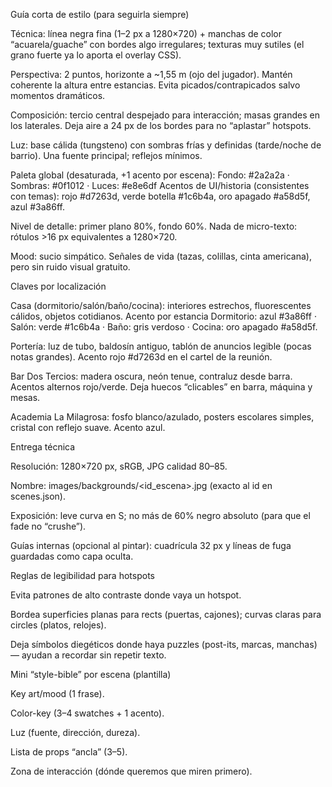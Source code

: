 Guía corta de estilo (para seguirla siempre)

Técnica: línea negra fina (1–2 px a 1280×720) + manchas de color “acuarela/guache” con bordes algo irregulares; texturas muy sutiles (el grano fuerte ya lo aporta el overlay CSS).

Perspectiva: 2 puntos, horizonte a ~1,55 m (ojo del jugador). Mantén coherente la altura entre estancias. Evita picados/contrapicados salvo momentos dramáticos.

Composición: tercio central despejado para interacción; masas grandes en los laterales. Deja aire a 24 px de los bordes para no “aplastar” hotspots.

Luz: base cálida (tungsteno) con sombras frías y definidas (tarde/noche de barrio). Una fuente principal; reflejos mínimos.

Paleta global (desaturada, +1 acento por escena):
Fondo: #2a2a2a · Sombras: #0f1012 · Luces: #e8e6df
Acentos de UI/historia (consistentes con temas): rojo #d7263d, verde botella #1c6b4a, oro apagado #a58d5f, azul #3a86ff.

Nivel de detalle: primer plano 80%, fondo 60%. Nada de micro-texto: rótulos >16 px equivalentes a 1280×720.

Mood: sucio simpático. Señales de vida (tazas, colillas, cinta americana), pero sin ruido visual gratuito.

Claves por localización

Casa (dormitorio/salón/baño/cocina): interiores estrechos, fluorescentes cálidos, objetos cotidianos. Acento por estancia
Dormitorio: azul #3a86ff · Salón: verde #1c6b4a · Baño: gris verdoso · Cocina: oro apagado #a58d5f.

Portería: luz de tubo, baldosín antiguo, tablón de anuncios legible (pocas notas grandes). Acento rojo #d7263d en el cartel de la reunión.

Bar Dos Tercios: madera oscura, neón tenue, contraluz desde barra. Acentos alternos rojo/verde. Deja huecos “clicables” en barra, máquina y mesas.

Academia La Milagrosa: fosfo blanco/azulado, posters escolares simples, cristal con reflejo suave. Acento azul.

Entrega técnica

Resolución: 1280×720 px, sRGB, JPG calidad 80–85.

Nombre: images/backgrounds/<id_escena>.jpg (exacto al id en scenes.json).

Exposición: leve curva en S; no más de 60% negro absoluto (para que el fade no “crushe”).

Guías internas (opcional al pintar): cuadrícula 32 px y líneas de fuga guardadas como capa oculta.

Reglas de legibilidad para hotspots

Evita patrones de alto contraste donde vaya un hotspot.

Bordea superficies planas para rects (puertas, cajones); curvas claras para circles (platos, relojes).

Deja símbolos diegéticos donde haya puzzles (post-its, marcas, manchas) — ayudan a recordar sin repetir texto.

Mini “style-bible” por escena (plantilla)

Key art/mood (1 frase).

Color-key (3–4 swatches + 1 acento).

Luz (fuente, dirección, dureza).

Lista de props “ancla” (3–5).

Zona de interacción (dónde queremos que miren primero).